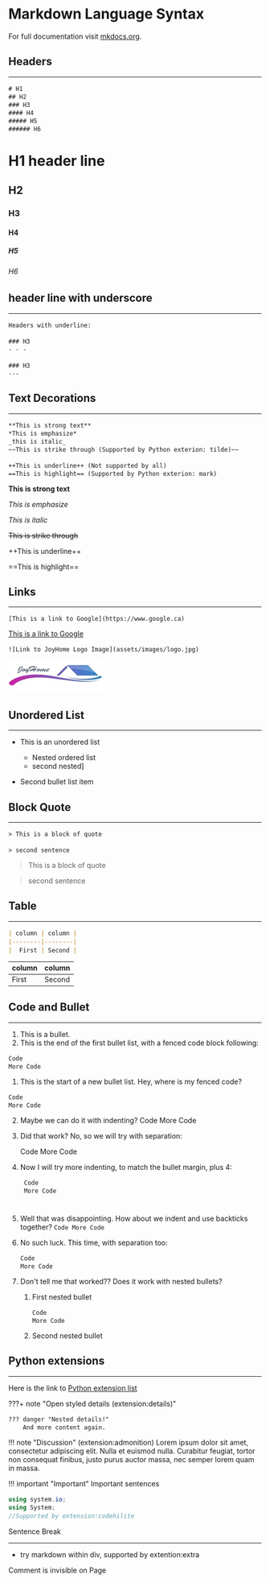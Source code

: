 # Markdown Language Syntax

For full documentation visit [mkdocs.org](https://mkdocs.org).

## Headers
----------

```
# H1
## H2
### H3
#### H4
##### H5
###### H6
```

# H1 header line
## H2
### H3
#### H4
##### H5
###### H6

## header line with underscore

- - -


```
Headers with underline:

### H3
- - -

### H3
---
```

## Text Decorations
- - -

```
**This is strong text**
*This is emphasize*
_this is italic_
~~This is strike through (Supported by Python exterion: tilde)~~

++This is underline++ (Not supported by all)
==This is highlight== (Supported by Python exterion: mark)
```

**This is strong text**

*This is emphasize*

_This is italic_

~~This is strike through~~

++This is underline++

==This is highlight==

## Links
----
```
[This is a link to Google](https://www.google.ca)
```
[This is a link to Google](https://www.google.ca)

```language
![Link to JoyHome Logo Image](assets/images/logo.jpg)
```
![JoyHome Logo](../assets/images/logo.jpg)


## Unordered List

- - -

* This is an unordered list

	* Nested ordered list
	* second nested]

* Second bullet list item

## Block Quote
---

```
> This is a block of quote

> second sentence
```

> This is a block of quote

> second sentence

## Table
---
```Markdown
| column | column |
|--------|--------|
|  First | Second |
```

| column | column |
|--------|--------|
|  First | Second |

## Code and Bullet
- - -

1. This is a bullet.
2. This is the end of the first bullet list, with a fenced code block following:

```
Code
More Code
```

1. This is the start of a new bullet list. Hey, where is my fenced code?
```
Code
More Code
```

2. Maybe we can do it with indenting?
	Code
    More Code
3. Did that work? No, so we will try with separation:

    Code
    More Code

4. Now I will try more indenting, to match the bullet margin, plus 4:

		Code
		More Code
# 
5.  Well that was disappointing. How about we indent and use backticks together?
		```
        Code
        More Code
        ```
6. No such luck. This time, with separation too:

    ```
    Code
    More Code
    ```

7. Don't tell me that worked?? Does it work with nested bullets?

   	1. First nested bullet

        ```
        Code
        More Code
        ```

	2. Second nested bullet




## Python extensions
---
Here is the link to [Python extension list](https://facelessuser.github.io/pymdown-extensions/)

???+ note "Open styled details (extension:details)"

    ??? danger "Nested details!"
        And more content again.

!!! note "Discussion"
    (extension:admonition)
    Lorem ipsum dolor sit amet, consectetur adipiscing elit. Nulla et euismod
    nulla. Curabitur feugiat, tortor non consequat finibus, justo purus auctor
    massa, nec semper lorem quam in massa.


!!! important "Important"
    Important sentences

``` C# hl_lines="1 3"
using system.io;
using System;
//Supported by extension:codehilite

```


Sentence Break
_ _ _

<div markdown="1">

* try markdown within div, supported by extention:extra

</div>

Comment is invisible on Page
<!--This is a comment-->

